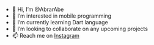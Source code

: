 - 👋 Hi, I’m @AbrarAbe
- 👀 I’m interested in mobile programming
- 🌱 I’m currently learning Dart language
- 💞️ I’m looking to collaborate on any upcoming projects
- 📫 Reach me on [Instagram](https://www.instagram.com/abrar_mdd/)

<!---
AbrarAbe/AbrarAbe is a ✨ special ✨ repository because its `README.md` (this file) appears on your GitHub profile.
You can click the Preview link to take a look at your changes.
--->
